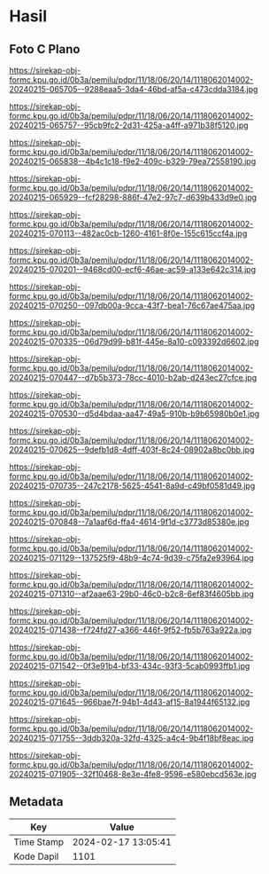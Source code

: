 # Hasil

## Foto C Plano

https://sirekap-obj-formc.kpu.go.id/0b3a/pemilu/pdpr/11/18/06/20/14/1118062014002-20240215-065705--9288eaa5-3da4-46bd-af5a-c473cdda3184.jpg

https://sirekap-obj-formc.kpu.go.id/0b3a/pemilu/pdpr/11/18/06/20/14/1118062014002-20240215-065757--95cb9fc2-2d31-425a-a4ff-a971b38f5120.jpg

https://sirekap-obj-formc.kpu.go.id/0b3a/pemilu/pdpr/11/18/06/20/14/1118062014002-20240215-065838--4b4c1c18-f9e2-409c-b329-79ea72558190.jpg

https://sirekap-obj-formc.kpu.go.id/0b3a/pemilu/pdpr/11/18/06/20/14/1118062014002-20240215-065929--fcf28298-886f-47e2-97c7-d639b433d9e0.jpg

https://sirekap-obj-formc.kpu.go.id/0b3a/pemilu/pdpr/11/18/06/20/14/1118062014002-20240215-070113--482ac0cb-1260-4161-8f0e-155c615ccf4a.jpg

https://sirekap-obj-formc.kpu.go.id/0b3a/pemilu/pdpr/11/18/06/20/14/1118062014002-20240215-070201--9468cd00-ecf6-46ae-ac59-a133e642c314.jpg

https://sirekap-obj-formc.kpu.go.id/0b3a/pemilu/pdpr/11/18/06/20/14/1118062014002-20240215-070250--097db00a-9cca-43f7-bea1-76c67ae475aa.jpg

https://sirekap-obj-formc.kpu.go.id/0b3a/pemilu/pdpr/11/18/06/20/14/1118062014002-20240215-070335--06d79d99-b81f-445e-8a10-c093392d6602.jpg

https://sirekap-obj-formc.kpu.go.id/0b3a/pemilu/pdpr/11/18/06/20/14/1118062014002-20240215-070447--d7b5b373-78cc-4010-b2ab-d243ec27cfce.jpg

https://sirekap-obj-formc.kpu.go.id/0b3a/pemilu/pdpr/11/18/06/20/14/1118062014002-20240215-070530--d5d4bdaa-aa47-49a5-910b-b9b65980b0e1.jpg

https://sirekap-obj-formc.kpu.go.id/0b3a/pemilu/pdpr/11/18/06/20/14/1118062014002-20240215-070625--9defb1d8-4dff-403f-8c24-08902a8bc0bb.jpg

https://sirekap-obj-formc.kpu.go.id/0b3a/pemilu/pdpr/11/18/06/20/14/1118062014002-20240215-070735--247c2178-5625-4541-8a9d-c49bf0581d49.jpg

https://sirekap-obj-formc.kpu.go.id/0b3a/pemilu/pdpr/11/18/06/20/14/1118062014002-20240215-070848--7a1aaf6d-ffa4-4614-9f1d-c3773d85380e.jpg

https://sirekap-obj-formc.kpu.go.id/0b3a/pemilu/pdpr/11/18/06/20/14/1118062014002-20240215-071129--137525f9-48b9-4c74-9d39-c75fa2e93964.jpg

https://sirekap-obj-formc.kpu.go.id/0b3a/pemilu/pdpr/11/18/06/20/14/1118062014002-20240215-071310--af2aae63-29b0-46c0-b2c8-6ef83f4605bb.jpg

https://sirekap-obj-formc.kpu.go.id/0b3a/pemilu/pdpr/11/18/06/20/14/1118062014002-20240215-071438--f724fd27-a366-446f-9f52-fb5b763a922a.jpg

https://sirekap-obj-formc.kpu.go.id/0b3a/pemilu/pdpr/11/18/06/20/14/1118062014002-20240215-071542--0f3e91b4-bf33-434c-93f3-5cab0993ffb1.jpg

https://sirekap-obj-formc.kpu.go.id/0b3a/pemilu/pdpr/11/18/06/20/14/1118062014002-20240215-071645--966bae7f-94b1-4d43-af15-8a1944f65132.jpg

https://sirekap-obj-formc.kpu.go.id/0b3a/pemilu/pdpr/11/18/06/20/14/1118062014002-20240215-071755--3ddb320a-32fd-4325-a4c4-9b4f18bf8eac.jpg

https://sirekap-obj-formc.kpu.go.id/0b3a/pemilu/pdpr/11/18/06/20/14/1118062014002-20240215-071905--32f10468-8e3e-4fe8-9596-e580ebcd563e.jpg


## Metadata

| Key        | Value               |
| ---------- | ------------------- |
| Time Stamp | 2024-02-17 13:05:41 |
| Kode Dapil | 1101                |



